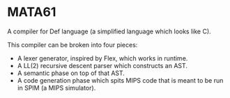 # MATA61

A compiler for Def language (a simplified language which looks like C).

This compiler can be broken into four pieces:

- A lexer generator, inspired by Flex, which works in runtime.
- A LL(2) recursive descent parser which constructs an AST.
- A semantic phase on top of that AST.
- A code generation phase which spits MIPS code that is meant to be run in SPIM (a MIPS simulator).
